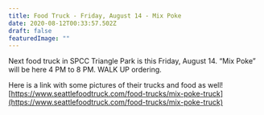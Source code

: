 ```yaml
---
title: Food Truck - Friday, August 14 - Mix Poke
date: 2020-08-12T00:33:57.502Z
draft: false
featuredImage: ""
---
```

Next food truck in SPCC Triangle Park is this Friday, August 14. “Mix Poke” will be here 4 PM to 8 PM. WALK UP ordering. 

Here is a link with some pictures of their trucks and food as well! [https://www.seattlefoodtruck.​com/food-trucks/mix-poke-truck](https://www.seattlefoodtruck.com/food-trucks/mix-poke-truck)